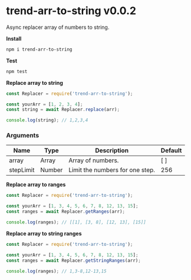 # trend-arr-to-string v0.0.2

Async replacer array of numbers to string.

**Install**

```bash
npm i trend-arr-to-string
```

**Test**

```bash
npm test
```

**Replace array to string**

```javascript
const Replacer = require('trend-arr-to-string');

const yourArr = [1, 2, 3, 4];
const string = await Replacer.replace(arr);

console.log(string); // 1,2,3,4
```

### Arguments

| Name 	| Type 	| Description 	| Default 	|
|-----------	|--------	|--------------------------------	|---------	|
| array | Array 	| Array of numbers. 	| [ ] 	|
| stepLimit 	| Number 	| Limit the numbers for one step. 	| 256 	|

**Replace array to ranges**

```javascript
const Replacer = require('trend-arr-to-string');

const yourArr = [1, 3, 4, 5, 6, 7, 8, 12, 13, 15];
const ranges = await Replacer.getRanges(arr);

console.log(ranges); // [[1], [3, 8], [12, 13], [15]]
```

**Replace array to string ranges**

```javascript
const Replacer = require('trend-arr-to-string');

const yourArr = [1, 3, 4, 5, 6, 7, 8, 12, 13, 15];
const ranges = await Replacer.getStringRanges(arr);

console.log(ranges); // 1,3-8,12-13,15
```